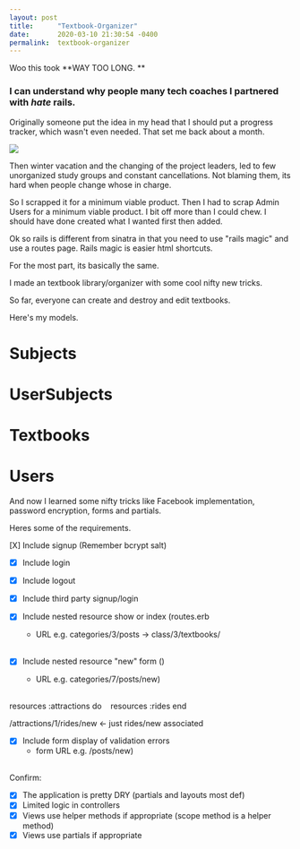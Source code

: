 ```yaml
---
layout: post
title:      "Textbook-Organizer"
date:       2020-03-10 21:30:54 -0400
permalink:  textbook-organizer
---
```



Woo this took **WAY TOO LONG. **
### I can understand why people many tech coaches I partnered with ***hate*** rails.

Originally someone put the idea in my head that I should put a progress tracker, which wasn't even needed. That set me back about a month.

![](https://media1.tenor.com/images/0d737848e012df23c93b9c30c38b21c6/tenor.gif)

Then winter vacation and the changing of the project leaders, led to few unorganized study groups and constant cancellations. Not blaming them, its hard when people change whose in charge.

So I scrapped it for a minimum viable product. Then I had to scrap Admin Users for a minimum viable product.
I bit off more than I could chew.  I should have done created what I wanted first then added.

Ok so rails is different from sinatra in that you need to use "rails magic" and use a routes page.
Rails magic is easier html shortcuts.

For the most part, its basically the same.

I made an textbook library/organizer with some cool nifty new tricks.

So far, everyone can create and destroy and edit textbooks.

Here's my models.

# **Subjects**
# 
# **UserSubjects**
# 
# **Textbooks**
# 
# **Users**

And now I learned some nifty tricks like Facebook implementation, password encryption, forms and partials.

Heres some of the requirements. 


 [X] Include signup (Remember bcrypt salt)
  <br>

- [X] Include login
  <br>

- [X] Include logout
  <br>

- [X] Include third party signup/login
  <br>

- [X] Include nested resource show or index (routes.erb 
  * URL e.g. categories/3/posts -> class/3/textbooks/
  <br>

- [X] Include nested resource "new" form ()
  * URL e.g. categories/7/posts/new)
  <br>

resources :attractions do 
  resources :rides
end

/attractions/1/rides/new <- just rides/new associated


- [X] Include form display of validation errors
  * form URL e.g. /posts/new)
  <br>

Confirm:
- [X] The application is pretty DRY (partials and layouts most def)
- [X] Limited logic in controllers
- [X] Views use helper methods if appropriate (scope method is a helper method)
- [X] Views use partials if appropriate
